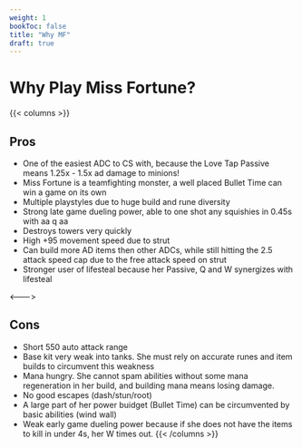 ```yaml
---
weight: 1
bookToc: false
title: "Why MF"
draft: true
---
```


# Why Play Miss Fortune?

{{< columns >}}

## Pros
- One of the easiest ADC to CS with, because the Love Tap Passive means 1.25x - 1.5x ad damage to minions!
- Miss Fortune is a teamfighting monster, a well placed Bullet Time can win a game on its own
- Multiple playstyles due to huge build and rune diversity
- Strong late game dueling power, able to one shot any squishies in 0.45s with aa q aa
- Destroys towers very quickly
- High +95 movement speed due to strut
- Can build more AD items then other ADCs, while still hitting the 2.5 attack speed cap due to the free attack speed on strut
- Stronger user of lifesteal because her Passive, Q and W synergizes with lifesteal

<--->

## Cons
- Short 550 auto attack range
- Base kit very weak into tanks. She must rely on accurate runes and item builds to circumvent this weakness
- Mana hungry. She cannot spam abilities without some mana regeneration in her build, and building mana means losing damage.
- No good escapes (dash/stun/root)
- A large part of her power buidget (Bullet Time) can be circumvented by basic abilities (wind wall)
- Weak early game dueling power because if she does not have the items to kill in under 4s, her W times out.
{{< /columns >}}
